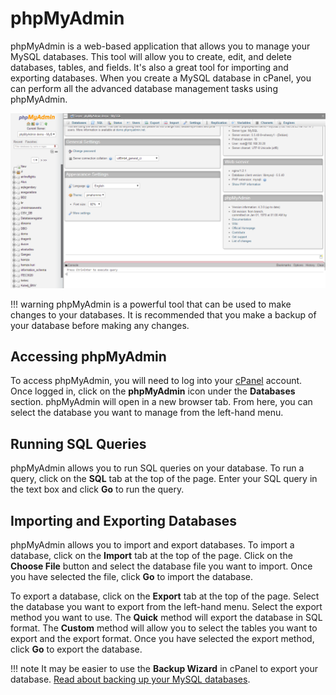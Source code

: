 # phpMyAdmin

phpMyAdmin is a web-based application that allows you to manage your MySQL databases. This tool will allow you to create, edit, and delete databases, tables, and fields. It's also a great tool for importing and exporting databases. When you create a MySQL database in cPanel, you can perform all the advanced database management tasks using phpMyAdmin.

![phpMyAdmin](images/PhpMyAdmin-main-en.png)

!!! warning
    phpMyAdmin is a powerful tool that can be used to make changes to your databases. It is recommended that you make a backup of your database before making any changes.

## Accessing phpMyAdmin

To access phpMyAdmin, you will need to log into your [cPanel](../cpanel-accessing.md) account. Once logged in, click on the **phpMyAdmin** icon under the **Databases** section. phpMyAdmin will open in a new browser tab. From here, you can select the database you want to manage from the left-hand menu. 

## Running SQL Queries

phpMyAdmin allows you to run SQL queries on your database. To run a query, click on the **SQL** tab at the top of the page. Enter your SQL query in the text box and click **Go** to run the query.

## Importing and Exporting Databases

phpMyAdmin allows you to import and export databases. To import a database, click on the **Import** tab at the top of the page. Click on the **Choose File** button and select the database file you want to import. Once you have selected the file, click **Go** to import the database.

To export a database, click on the **Export** tab at the top of the page. Select the database you want to export from the left-hand menu. Select the export method you want to use. The **Quick** method will export the database in SQL format. The **Custom** method will allow you to select the tables you want to export and the export format. Once you have selected the export method, click **Go** to export the database.

!!! note
    It may be easier to use the **Backup Wizard** in cPanel to export your database. [Read about backing up your MySQL databases](../cpanel-files.md#mysql-database-backup).